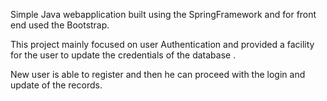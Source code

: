 Simple Java webapplication built using the SpringFramework and for front end used the Bootstrap.

This project mainly focused on user Authentication and provided a facility for the user to update the credentials of the database .

New user is able to register and then he can proceed with the login and update of the records.

